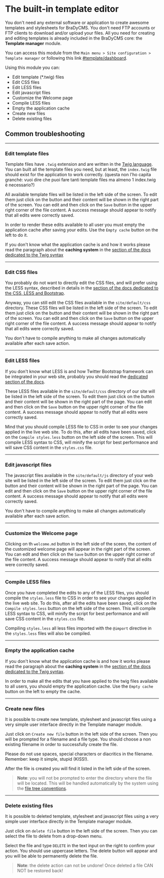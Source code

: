 # The built-in template editor

You don't need any external software or application to create awesome templates
and stylesheets for BraDyCMS. You don't need FTP accounts or FTP clients to download
and/or upload your files. All you need for creating and editing templates is already included
in the BraDyCMS core: the **Template manager** module.

You can access this module from the `Main menu > Site configuration > Template manager`
or following this link [#template/dashboard](#template/dashboard).

Using this module you can:
- Edit template (*.twig) files
- Edit CSS files
- Edit LESS files
- Edit javascript files
- Customize the Welcome page
- Compile LESS files
- Empty the application cache
- Create new files
- Delete existing files

## Common troubleshooting

---

### Edit template files
Template files have `.twig` extension and are written in the [Twig language](#docs/read/tmpl_twig).
You can built all the template files you need, but at least, the `index.twig` file
should exist for the application to work correctly. (questa non l'ho capita granché: vuoi dire che puoi fare tanti template files ma almeno 1 index.twig è necessario?)

All available template files will be listed in the left side of the screen. To 
edit them just click on the button and their content will be shown in the right
part of the screen. You can edit and then click on the `Save` button in the upper right
corner of the file content. A success message should appear to notify that all edits
were correctly saved.

In order to render these edits available to all user you must empty the
application cache after saving your edits. Use the `Empty cache` button on the 
left to do it.

If you don't know what the application cache is and how it works please read the
paragraph about the **caching system** in the [section of the docs dedicated to the Twig syntax](#docs/read/tmpl_twig)

---

### Edit CSS files
You probably do not want to directly edit the CSS files, and will prefer using 
the LESS syntax, described in details in the [section of the docs dedicated to the CSS, LESS and Bootstrap](#docs/read/tmpl_less).

Anyway, you can still edit the CSS files available in the `site/default/css` directory.
These CSS files will be listed in the left side of the screen. To 
edit them just click on the button and their content will be shown in the right
part of the screen. You can edit and then click on the `Save` button on the upper right
corner of the file content. A success message should appear to notify that all edits
were correctly saved.

You don't have to compile anything to make all changes automatically available 
after each save action.

---

### Edit LESS files
If you don't know what LESS is and how Twitter Bootstrap framework can be integrated
in your web site, probably you should read the [dedicated section of the docs](#docs/read/tmpl_less).

These LESS files available in the `site/default/css` directory of our site 
will be listed in the left side of the screen. To  edit them just click on the 
button and their content will be shown in the right part of the page. 
You can edit and then click on the `Save` button on the upper right
corner of the file content. A success message should appear to notify that all edits
were correctly saved.

Mind that you should compile LESS file to CSS in order to see your changes applied
in the live web site. To do this, after all edits have been saved, click on the 
`Compile styles.less` button on the left side of the screen. This will compile 
LESS syntax to CSS, will minify the script for best performance and will save 
CSS content in the `styles.css` file.

---

### Edit javascript files
The javascript files available in the `site/default/js` directory of your web site
will be listed in the left side of the screen. To edit them just click on the 
button and their content will be shown in the right part of the page. 
You can edit and then click on the `Save` button on the upper right
corner of the file content. A success message should appear to notify that all edits
were correctly saved.

You don't have to compile anything to make all changes automatically available 
after each save action.

---

### Customize the Welcome page
Clicking on th `welcome.md` button in the left side of the sceen, the 
content of the customized welcome page will appear in the right part of the screen. You can edit and then 
click on the `Save` button on the upper right corner of the file content. 
A success message should appear to notify that all edits were correctly saved.

---

### Compile LESS files
Once you have completed the edits to any of the LESS files, you should compile 
the `styles.less` file to CSS in order to see your changes applied
in the live web site. To do this, after all the edits have been saved, click on the 
`Compile styles.less` button on the left side of the screen. This will compile 
LESS syntax to CSS, will minify the script for best performance and will save 
CSS content in the `styles.css` file.

Compiling `styles.less` all less files imported with the `@import` directive in the
`styles.less` files will also be compiled.


---

### Empty the application cache
If you don't know what the application cache is and how it works please read the
paragraph about the **caching system** in the [section of the docs dedicated to the Twig syntax](#docs/read/tmpl_twig).

In order to make all the edits that you have applied to the twig files available to all 
users, you should empty the application cache. Use the `Empty cache` button on the 
left to empty the cache.

---

### Create new files
It is possible to create new template, stylesheet and javascript files using a very
simple user interface directly in the Template manager module.

Just click on `Create new file` button in the left side of the screen. Then you 
will be prompted for a filename and a file type. You should choose a non existing filename
in order to successfully create the file.

Please do not use spaces, special characters or diacritics in the filename. Remember:
keep it simple, stupid (KISS!).

After the file is created you will find it listed in the left side of the screen.

> **Note**: you will not be prompted to enter the directory where the file will be located.
This will be handled automatically by the system using the [file tree conventions](#docs/read/tmpl_files).

---

### Delete existing files
It is possible to deleted template, stylesheet and javascript files using a very
simple user interface directly in the Template manager module.

Just click on `delete file` button in the left side of the screen. Then you 
can select the file to delete from a drop-down menu.

Select the file and type `DELETE` in the text input on the right to confirm your action.
You should use uppercase letters. The delete button will appear and you will be 
able to permanently delete the file.


> **Note**: the delete action can not be undone! Once deleted a file CAN NOT be 
restored back!
